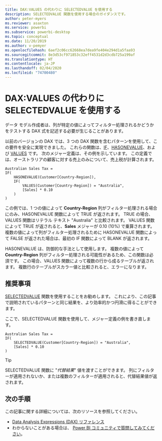 ```yaml
---
title: DAX:VALUES の代わりに SELECTEDVALUE を使用する
description: SELECTEDVALUE 関数を使用する場合のガイダンスです。
author: peter-myers
ms.reviewer: asaxton
ms.service: powerbi
ms.subservice: powerbi-desktop
ms.topic: conceptual
ms.date: 11/20/2019
ms.author: v-pemyer
ms.openlocfilehash: 6aef2c06cc62668ea7dea9fe404e294d1a5faa93
ms.sourcegitcommit: 8e3d53cf971853c32eff4531d2d3cdb725a199af
ms.translationtype: HT
ms.contentlocale: ja-JP
ms.lasthandoff: 02/04/2020
ms.locfileid: "74700480"
---
```

# <a name="dax-use-selectedvalue-instead-of-values"></a>DAX:VALUES の代わりに SELECTEDVALUE を使用する

データ モデル作成者は、列が特定の値によってフィルター処理されるかどうかをテストする DAX 式を記述する必要が生じることがあります。

以前のバージョンの DAX では、3 つの DAX 関数を含むパターンを使用して、この要件を安全に実現できました。 これらの関数は、[IF](/dax/if-function-dax)、[HASONEVALUE](/dax/hasonevalue-function-dax)、および [VALUES](/dax/values-function-dax) です。 次のメジャー定義は、その例を示しています。 この定義では、オーストラリアの顧客に対する売上のみについて、売上税が計算されます。

```dax
Australian Sales Tax =
IF(
    HASONEVALUE(Customer[Country-Region]),
    IF(
        VALUES(Customer[Country-Region]) = "Australia",
        [Sales] * 0.10
    )
)
```

この例では、1 つの値によって **Country-Region** 列がフィルター処理される場合にのみ、HASONEVALUE 関数によって TRUE が返されます。 TRUE の場合、VALUES 関数はリテラル テキスト "Australia" と比較されます。 VALUES 関数によって TRUE が返されると、**Sales** メジャーが 0.10 (10%) で乗算されます。 複数の値によって列がフィルター処理されるために HASONEVALUE 関数によって FALSE が返された場合は、最初の IF 関数によって BLANK が返されます。

HASONEVALUE は、防御的な手法として使用します。 複数の値によって **Country-Region** 列がフィルター処理される可能性があるため、この関数は必須です。 この場合、VALUES 関数によって複数の行から成るテーブルが返されます。 複数行のテーブルがスカラー値と比較されると、エラーになります。

## <a name="recommendation"></a>推奨事項

[SELECTEDVALUE](/dax/selectedvalue-function) 関数を使用することをお勧めします。 これにより、この記事で説明されているパターンと同じ結果を、より効率的かつ円滑に得ることができます。

ここで、SELECTEDVALUE 関数を使用して、メジャー定義の例を書き直します。

```dax
Australian Sales Tax =
IF(
    SELECTEDVALUE(Customer[Country-Region]) = "Australia",
    [Sales] * 0.10
)
```

> [!TIP]
> SELECTEDVALUE 関数に "_代替結果_" 値を渡すことができます。 列にフィルターが適用されないか、または複数のフィルターが適用されると、代替結果値が返されます。

## <a name="next-steps"></a>次の手順

この記事に関する詳細については、次のリソースを参照してください。

- [Data Analysis Expressions (DAX) リファレンス](/dax/)
- わからないことがある場合は、 [Power BI コミュニティで質問してみてください](https://community.powerbi.com/)。
